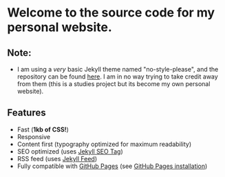 # Welcome to the source code for my personal website.

## Note:

- I am using a _very_ basic Jekyll theme named "no-style-please", and the repository can be found [here](https://github.com/riggraz/no-style-please). I am in no way trying to take credit away from them (this is a studies project but its become my own personal website).
## Features

- Fast (**1kb of CSS!**)
- Responsive
- Content first (typography optimized for maximum readability)
- SEO optimized (uses [Jekyll SEO Tag](https://github.com/jekyll/jekyll-seo-tag))
- RSS feed (uses [Jekyll Feed](https://github.com/jekyll/jekyll-feed))
- Fully compatible with [GitHub Pages](https://pages.github.com/) (see [GitHub Pages installation](#github-pages-installation))
